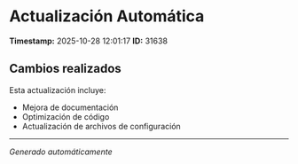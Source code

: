 # Actualización Automática

**Timestamp:** 2025-10-28 12:01:17
**ID:** 31638

## Cambios realizados

Esta actualización incluye:
- Mejora de documentación
- Optimización de código
- Actualización de archivos de configuración

---
*Generado automáticamente*
